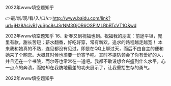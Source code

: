 2022年www填空题知乎

👉最/新/观/看/入/口/👉http://www.baidu.com/link?url=jHz8AcivB1yuSpc8sJSrNM3GjOR6OSPiMLRbBTcVT1O&wd

2022年www填空题知乎		16、新春又到祝福也到。祝福我的朋友：前途平坦，兜里有款，甜长苦短；薪水翻番，好吃好穿，常有新欢，追求的路程越走越宽！
本来我和她真的不熟，连见都没有见过，即是在QQ上聊过天，而后不由自主的便和她来了个网恋。大概其时候也须要一份寄予吧。其时不提防领会了你有爱好的人，并且还在一个书院，而尔等也常常在一道吧。我都不敢设想会兴盛到什么水平，心一点点的奔溃，而她却在我防地最差的功夫展示了，让我重拾生存的勇气。


2022年www填空题知乎
